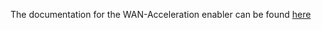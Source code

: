 The documentation for the WAN-Acceleration enabler can be found [here](https://assist-iot-enablers-documentation.readthedocs.io/en/latest/index.html) 